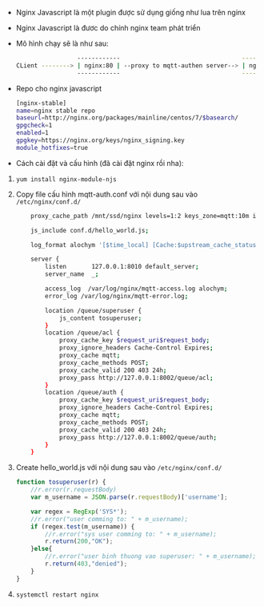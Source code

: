 -   Nginx Javascript là một plugin được sử dụng giống như lua trên nginx
-   Nginx Javascript là đươc do chính nginx team phát triển

-   Mô hình chạy sẽ là như sau:

    ```bash
                     ------------             	                   --------------
    CLient --------> | nginx:80 | --proxy to mqtt-authen server--> | nginx:8010 | --proxy --> django authen API|
                     ------------             	                   --------------
    ```
-   Repo cho nginx javascript
    ```bash
    [nginx-stable]
    name=nginx stable repo
    baseurl=http://nginx.org/packages/mainline/centos/7/$basearch/
    gpgcheck=1
    enabled=1
    gpgkey=https://nginx.org/keys/nginx_signing.key
    module_hotfixes=true
    ```

-   Cách cài đặt và cấu hình (đã cài đặt nginx rồi nha):

1.  `yum install nginx-module-njs`
2.  Copy file cấu hình mqtt-auth.conf với nội dung sau vào `/etc/nginx/conf.d/`
    ```bash
        proxy_cache_path /mnt/ssd/nginx levels=1:2 keys_zone=mqtt:10m inactive=24h max_size=50g;

        js_include conf.d/hello_world.js;

        log_format alochym '[$time_local] [Cache:$upstream_cache_status] $request_uri $request_body';

        server {
            listen       127.0.0.1:8010 default_server;
            server_name  _;

            access_log  /var/log/nginx/mqtt-access.log alochym;
            error_log /var/log/nginx/mqtt-error.log;

            location /queue/superuser {
                js_content tosuperuser;
            }
            location /queue/acl {
                proxy_cache_key $request_uri$request_body;
                proxy_ignore_headers Cache-Control Expires;
                proxy_cache mqtt;
                proxy_cache_methods POST;
                proxy_cache_valid 200 403 24h;
                proxy_pass http://127.0.0.1:8002/queue/acl;
            }
            location /queue/auth {
                proxy_cache_key $request_uri$request_body;
                proxy_ignore_headers Cache-Control Expires;
                proxy_cache mqtt;
                proxy_cache_methods POST;
                proxy_cache_valid 200 403 24h;
                proxy_pass http://127.0.0.1:8002/queue/auth;
            }
        }
    ```

3.  Create hello_world.js với nội dung sau vào `/etc/nginx/conf.d/`
    ```javascript
    function tosuperuser(r) {
        //r.error(r.requestBody)
        var m_username = JSON.parse(r.requestBody)['username'];

        var regex = RegExp('SYS*');
        //r.error("user comming to: " + m_username);
        if (regex.test(m_username)) {
            //r.error("sys user comming to: " + m_username);
            r.return(200,"OK");
        }else{
            //r.error("user binh thuong vao superuser: " + m_username);
            r.return(403,"denied");
        }
    }
    ```

4.  `systemctl restart nginx`
